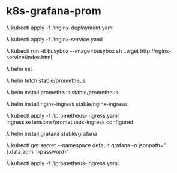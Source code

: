 ﻿# k8s-grafana-prom
λ kubectl apply -f .\nginx-deployment.yaml

λ kubectl apply -f .\nginx-service.yaml

λ kubectl run -it busybox --image=busybox sh
  ..wget http://nginx-service/index.html

λ helm init

λ helm fetch stable/prometheus

λ helm install prometheus stable/prometheus

λ helm install nginx-ingress stable/nginx-ingress

λ kubectl apply -f .\prometheus-ingress.yaml     
ingress.extensions/prometheus-ingress configured

λ helm install grafana stable/grafana

λ kubectl get secret --namespace default grafana -o jsonpath="{.data.admin-password}"

λ kubectl apply -f .\prometheus-ingress.yaml
